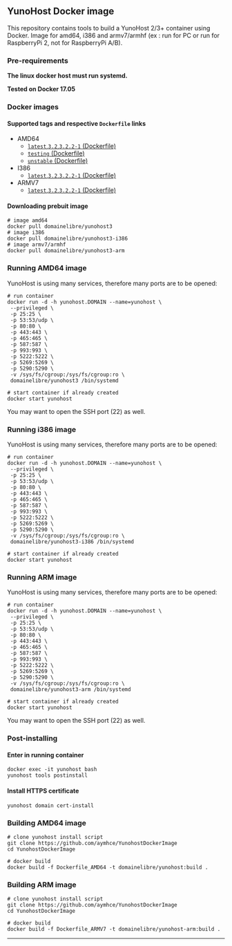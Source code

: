 ## YunoHost Docker image

This repository contains tools to build a YunoHost 2/3+ container using Docker.
Image for amd64, i386 and armv7/armhf (ex : run for PC or run for RaspberryPi 2, not for RaspberryPi A/B).

### Pre-requirements 

**The linux docker host must run systemd.**

**Tested on Docker 17.05**

### Docker images

#### Supported tags and respective ``Dockerfile`` links

 * AMD64
   * [``latest``,``3.2``,``3.2.2-1`` (Dockerfile)](https://github.com/domainelibre/YunohostDockerImage/blob/master/Dockerfile_AMD64)
   * [``testing`` (Dockerfile)](https://github.com/domainelibre/YunohostDockerImage/blob/master/Dockerfile_AMD64_testing)
   * [``unstable`` (Dockerfile)](https://github.com/domainelibre/YunohostDockerImage/blob/master/Dockerfile_AMD64_unstable)
 * I386
   * [``latest``,``3.2``,``3.2.2-1`` (Dockerfile)](https://github.com/domainelibre/YunohostDockerImage/blob/master/Dockerfile_I386)
 * ARMV7
   * [``latest``,``3.2``,``3.2.2-1`` (Dockerfile)](https://github.com/domainelibre/YunohostDockerImage/blob/master/Dockerfile_ARMV7)

#### Downloading prebuit image

```
# image amd64
docker pull domainelibre/yunohost3
# image i386
docker pull domainelibre/yunohost3-i386
# image armv7/armhf
docker pull domainelibre/yunohost3-arm
```

### Running AMD64 image

YunoHost is using many services, therefore many ports are to be opened:

```
# run container
docker run -d -h yunohost.DOMAIN --name=yunohost \
 --privileged \
 -p 25:25 \
 -p 53:53/udp \
 -p 80:80 \
 -p 443:443 \
 -p 465:465 \
 -p 587:587 \
 -p 993:993 \
 -p 5222:5222 \
 -p 5269:5269 \
 -p 5290:5290 \
 -v /sys/fs/cgroup:/sys/fs/cgroup:ro \
 domainelibre/yunohost3 /bin/systemd

# start container if already created
docker start yunohost
```

You may want to open the SSH port (22) as well.

### Running i386 image

YunoHost is using many services, therefore many ports are to be opened:

```
# run container
docker run -d -h yunohost.DOMAIN --name=yunohost \
 --privileged \
 -p 25:25 \
 -p 53:53/udp \
 -p 80:80 \
 -p 443:443 \
 -p 465:465 \
 -p 587:587 \
 -p 993:993 \
 -p 5222:5222 \
 -p 5269:5269 \
 -p 5290:5290 \
 -v /sys/fs/cgroup:/sys/fs/cgroup:ro \
 domainelibre/yunohost3-i386 /bin/systemd

# start container if already created
docker start yunohost
```


### Running ARM image

YunoHost is using many services, therefore many ports are to be opened:

```
# run container
docker run -d -h yunohost.DOMAIN --name=yunohost \
 --privileged \
 -p 25:25 \
 -p 53:53/udp \
 -p 80:80 \
 -p 443:443 \
 -p 465:465 \
 -p 587:587 \
 -p 993:993 \
 -p 5222:5222 \
 -p 5269:5269 \
 -p 5290:5290 \
 -v /sys/fs/cgroup:/sys/fs/cgroup:ro \
 domainelibre/yunohost3-arm /bin/systemd

# start container if already created
docker start yunohost
```

You may want to open the SSH port (22) as well.

### Post-installing

#### Enter in running container

```
docker exec -it yunohost bash
yunohost tools postinstall
```

#### Install HTTPS certificate

```
yunohost domain cert-install
```

### Building AMD64 image

```
# clone yunohost install script
git clone https://github.com/aymhce/YunohostDockerImage
cd YunohostDockerImage

# docker build
docker build -f Dockerfile_AMD64 -t domainelibre/yunohost:build .
```

### Building ARM image

```
# clone yunohost install script
git clone https://github.com/aymhce/YunohostDockerImage
cd YunohostDockerImage

# docker build
docker build -f Dockerfile_ARMV7 -t domainelibre/yunohost-arm:build .
```

---

